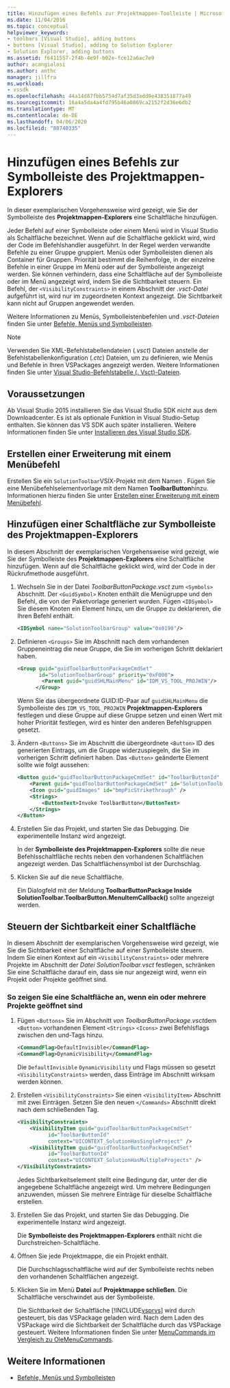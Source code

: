 ```yaml
---
title: Hinzufügen eines Befehls zur Projektmappen-Toolleiste | Microsoft Docs
ms.date: 11/04/2016
ms.topic: conceptual
helpviewer_keywords:
- toolbars [Visual Studio], adding buttons
- buttons [Visual Studio], adding to Solution Explorer
- Solution Explorer, adding buttons
ms.assetid: f6411557-2f4b-4e9f-b02e-fce12a6ac7e9
author: acangialosi
ms.author: anthc
manager: jillfra
ms.workload:
- vssdk
ms.openlocfilehash: 44a14d87fbb5754d7af35d3add9e438351877a49
ms.sourcegitcommit: 16a4a5da4a4fd795b46a0869ca2152f2d36e6db2
ms.translationtype: MT
ms.contentlocale: de-DE
ms.lasthandoff: 04/06/2020
ms.locfileid: "80740335"
---
```

# <a name="add-a-command-to-the-solution-explorer-toolbar"></a>Hinzufügen eines Befehls zur Symbolleiste des Projektmappen-Explorers
In dieser exemplarischen Vorgehensweise wird gezeigt, wie Sie der Symbolleiste des **Projektmappen-Explorers** eine Schaltfläche hinzufügen.

 Jeder Befehl auf einer Symbolleiste oder einem Menü wird in Visual Studio als Schaltfläche bezeichnet. Wenn auf die Schaltfläche geklickt wird, wird der Code im Befehlshandler ausgeführt. In der Regel werden verwandte Befehle zu einer Gruppe gruppiert. Menüs oder Symbolleisten dienen als Container für Gruppen. Priorität bestimmt die Reihenfolge, in der einzelne Befehle in einer Gruppe im Menü oder auf der Symbolleiste angezeigt werden. Sie können verhindern, dass eine Schaltfläche auf der Symbolleiste oder im Menü angezeigt wird, indem Sie die Sichtbarkeit steuern. Ein Befehl, der `<VisibilityConstraints>` in einem Abschnitt der *.vsct-Datei* aufgeführt ist, wird nur im zugeordneten Kontext angezeigt. Die Sichtbarkeit kann nicht auf Gruppen angewendet werden.

 Weitere Informationen zu Menüs, Symbolleistenbefehlen und *.vsct-Dateien* finden Sie unter [Befehle, Menüs und Symbolleisten](../extensibility/internals/commands-menus-and-toolbars.md).

> [!NOTE]
> Verwenden Sie XML-Befehlstabellendateien (*.vsct*) Dateien anstelle der Befehlstabellenkonfiguration (*.ctc*) Dateien, um zu definieren, wie Menüs und Befehle in Ihren VSPackages angezeigt werden. Weitere Informationen finden Sie unter [Visual Studio-Befehlstabelle (. Vsct)-Dateien](../extensibility/internals/visual-studio-command-table-dot-vsct-files.md).

## <a name="prerequisites"></a>Voraussetzungen
 Ab Visual Studio 2015 installieren Sie das Visual Studio SDK nicht aus dem Downloadcenter. Es ist als optionale Funktion in Visual Studio-Setup enthalten. Sie können das VS SDK auch später installieren. Weitere Informationen finden Sie unter [Installieren des Visual Studio SDK](../extensibility/installing-the-visual-studio-sdk.md).

## <a name="create-an-extension-with-a-menu-command"></a>Erstellen einer Erweiterung mit einem Menübefehl
 Erstellen Sie ein `SolutionToolbar`VSIX-Projekt mit dem Namen . Fügen Sie eine Menübefehlselementvorlage mit dem Namen **ToolbarButton**hinzu. Informationen hierzu finden Sie unter [Erstellen einer Erweiterung mit einem Menübefehl](../extensibility/creating-an-extension-with-a-menu-command.md).

## <a name="add-a-button-to-the-solution-explorer-toolbar"></a>Hinzufügen einer Schaltfläche zur Symbolleiste des Projektmappen-Explorers
 In diesem Abschnitt der exemplarischen Vorgehensweise wird gezeigt, wie Sie der Symbolleiste des **Projektmappen-Explorers** eine Schaltfläche hinzufügen. Wenn auf die Schaltfläche geklickt wird, wird der Code in der Rückrufmethode ausgeführt.

1. Wechseln Sie in der Datei *ToolbarButtonPackage.vsct* zum `<Symbols>` Abschnitt. Der `<GuidSymbol>` Knoten enthält die Menügruppe und den Befehl, die von der Paketvorlage generiert wurden. Fügen `<IDSymbol>` Sie diesem Knoten ein Element hinzu, um die Gruppe zu deklarieren, die Ihren Befehl enthält.

    ```xml
    <IDSymbol name="SolutionToolbarGroup" value="0x0190"/>
    ```

2. Definieren `<Groups>` Sie im Abschnitt nach dem vorhandenen Gruppeneintrag die neue Gruppe, die Sie im vorherigen Schritt deklariert haben.

    ```xml
    <Group guid="guidToolbarButtonPackageCmdSet"
           id="SolutionToolbarGroup" priority="0xF000">
            <Parent guid="guidSHLMainMenu" id="IDM_VS_TOOL_PROJWIN"/>
          </Group>
    ```

     Wenn Sie das übergeordnete GUID:ID-Paar auf `guidSHLMainMenu` die Symbolleiste des `IDM_VS_TOOL_PROJWIN` **Projektmappen-Explorers** festlegen und diese Gruppe auf diese Gruppe setzen und einen Wert mit hoher Priorität festlegen, wird es hinter den anderen Befehlsgruppen gesetzt.

3. Ändern `<Buttons>` Sie im Abschnitt die übergeordnete `<Button>` ID des generierten Eintrags, um die Gruppe widerzuspiegeln, die Sie im vorherigen Schritt definiert haben. Das `<Button>` geänderte Element sollte wie folgt aussehen:

    ```xml
    <Button guid="guidToolbarButtonPackageCmdSet" id="ToolbarButtonId" priority="0x0100" type="Button">
        <Parent guid="guidToolbarButtonPackageCmdSet" id="SolutionToolbarGroup" />
        <Icon guid="guidImages" id="bmpPicStrikethrough" />
        <Strings>
            <ButtonText>Invoke ToolbarButton</ButtonText>
        </Strings>
    </Button>
    ```

4. Erstellen Sie das Projekt, und starten Sie das Debugging. Die experimentelle Instanz wird angezeigt.

     In der **Symbolleiste des Projektmappen-Explorers** sollte die neue Befehlsschaltfläche rechts neben den vorhandenen Schaltflächen angezeigt werden. Das Schaltflächensymbol ist der Durchschlag.

5. Klicken Sie auf die neue Schaltfläche.

     Ein Dialogfeld mit der Meldung **ToolbarButtonPackage Inside SolutionToolbar.ToolbarButton.MenuItemCallback()** sollte angezeigt werden.

## <a name="control-the-visibility-of-a-button"></a>Steuern der Sichtbarkeit einer Schaltfläche
 In diesem Abschnitt der exemplarischen Vorgehensweise wird gezeigt, wie Sie die Sichtbarkeit einer Schaltfläche auf einer Symbolleiste steuern. Indem Sie einen Kontext auf ein `<VisibilityConstraints>` oder mehrere Projekte im Abschnitt der *Datei SolutionToolbar.vsct* festlegen, schränken Sie eine Schaltfläche darauf ein, dass sie nur angezeigt wird, wenn ein Projekt oder Projekte geöffnet sind.

### <a name="to-display-a-button-when-one-or-more-projects-are-open"></a>So zeigen Sie eine Schaltfläche an, wenn ein oder mehrere Projekte geöffnet sind

1. Fügen `<Buttons>` Sie im Abschnitt *von ToolbarButtonPackage.vsct*dem `<Button>` vorhandenen Element `<Strings>` `<Icons>` zwei Befehlsflags zwischen den und-Tags hinzu.

   ```xml
   <CommandFlag>DefaultInvisible</CommandFlag>
   <CommandFlag>DynamicVisibility</CommandFlag>
   ```

    Die `DefaultInvisible` `DynamicVisibility` und Flags müssen so gesetzt `<VisibilityConstraints>` werden, dass Einträge im Abschnitt wirksam werden können.

2. Erstellen `<VisibilityConstraints>` Sie einen `<VisibilityItem>` Abschnitt mit zwei Einträgen. Setzen Sie den neuen `</Commands>` Abschnitt direkt nach dem schließenden Tag.

   ```xml
   <VisibilityConstraints>
       <VisibilityItem guid="guidToolbarButtonPackageCmdSet"
             id="ToolbarButtonId"
             context="UICONTEXT_SolutionHasSingleProject" />
       <VisibilityItem guid="guidToolbarButtonPackageCmdSet"
             id="ToolbarButtonId"
             context="UICONTEXT_SolutionHasMultipleProjects" />
   </VisibilityConstraints>
   ```

    Jedes Sichtbarkeitselement stellt eine Bedingung dar, unter der die angegebene Schaltfläche angezeigt wird. Um mehrere Bedingungen anzuwenden, müssen Sie mehrere Einträge für dieselbe Schaltfläche erstellen.

3. Erstellen Sie das Projekt, und starten Sie das Debugging. Die experimentelle Instanz wird angezeigt.

    Die **Symbolleiste des Projektmappen-Explorers** enthält nicht die Durchstreichen-Schaltfläche.

4. Öffnen Sie jede Projektmappe, die ein Projekt enthält.

    Die Durchschlagsschaltfläche wird auf der Symbolleiste rechts neben den vorhandenen Schaltflächen angezeigt.

5. Klicken Sie im Menü **Datei** auf **Projektmappe schließen**. Die Schaltfläche verschwindet aus der Symbolleiste.

   Die Sichtbarkeit der Schaltfläche [!INCLUDE[vsprvs](../code-quality/includes/vsprvs_md.md)] wird durch gesteuert, bis das VSPackage geladen wird. Nach dem Laden des VSPackage wird die Sichtbarkeit der Schaltfläche durch das VSPackage gesteuert.  Weitere Informationen finden Sie unter [MenuCommands im Vergleich zu OleMenuCommands](/visualstudio/extensibility/menucommands-vs-olemenucommands?view=vs-2015).

## <a name="see-also"></a>Weitere Informationen
- [Befehle, Menüs und Symbolleisten](../extensibility/internals/commands-menus-and-toolbars.md)
